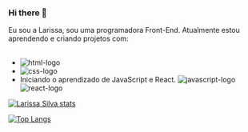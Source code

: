 ### Hi there 👋

Eu sou a Larissa, sou uma programadora Front-End. Atualmente estou aprendendo e criando projetos com:
 <br>
 <br>
 - <img src="https://img.shields.io/badge/HTML5-E34F26?style=for-the-badge&logo=html5&logoColor=white" alt="html-logo"/>
 - <img src="https://img.shields.io/badge/CSS3-1572B6?style=for-the-badge&logo=css3&logoColor=white" alt="css-logo"/>
 - Iniciando o aprendizado de JavaScript e React.                                                                                                     <img src="https://img.shields.io/badge/JavaScript-323330?style=for-the-badge&logo=javascript&logoColor=F7DF1E" alt="javascript-logo"/>               <img src="https://img.shields.io/badge/React-20232A?style=for-the-badge&logo=react&logoColor=61DAFB" alt="react-logo"/>
 
 
 [![Larissa Silva stats](https://github-readme-stats.vercel.app/api?username=AssiralSilva)](https://github.com/anuraghazra/github-readme-stats)
 
 [![Top Langs](https://github-readme-stats.vercel.app/api/top-langs/?username=AssiralSilva)](https://github.com/anuraghazra/github-readme-stats)
 
